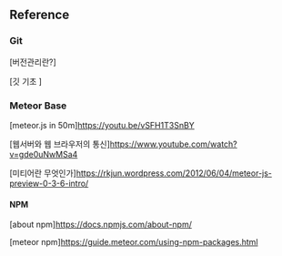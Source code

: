 ## Reference

### Git

[버전관리란?]

[깃 기초 ]



### Meteor Base

[meteor.js in 50m]https://youtu.be/vSFH1T3SnBY

[웹서버와 웹 브라우저의 통신]https://www.youtube.com/watch?v=gde0uNwMSa4

[미티어란 무엇인가]https://rkjun.wordpress.com/2012/06/04/meteor-js-preview-0-3-6-intro/



#### NPM

[about npm]https://docs.npmjs.com/about-npm/

[meteor npm]https://guide.meteor.com/using-npm-packages.html
